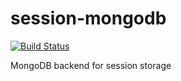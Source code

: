 session-mongodb
===============

[![Build Status](https://travis-ci.org/photon/session-mongodb.svg?branch=master)](https://travis-ci.org/photon/session-mongodb)

MongoDB backend for session storage
